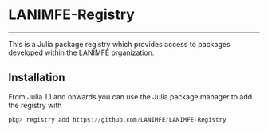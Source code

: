 # LANIMFE-Registry
------------------

This is a Julia package registry which provides access to packages developed within the
LANIMFE organization.

## Installation

From Julia 1.1 and onwards you can use the Julia package manager to add the registry with

```julia
pkg> registry add https://github.com/LANIMFE/LANIMFE-Registry
```

